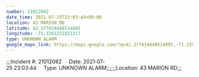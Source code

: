 ```yaml
---
number: 21012082
date_time: 2021-07-25T23:03:44+00:00
location: 43 MARION RD
latitude: 42.377434448514805
longitude: -71.1581251822217
type: UNKNOWN ALARM
google_maps_link: https://maps.google.com/?q=42.377434448514805,-71.1581251822217
---
```


;;;Incident #: 21012082     Date: 2021‐07‐25 23:03:44     Type: UNKNOWN ALARM;;;;;;Location: 43 MARION RD;;;
